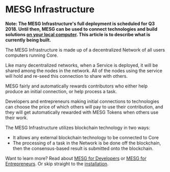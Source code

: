 # MESG Infrastructure

**Note: The MESG Infrastructure's full deployment is scheduled for Q3 2018. Until then, MESG can be used to connect technologies and build solutions **[**on your local computer**](run-a-node.md)**. This article is to describe what is currently being built.**  
  
The MESG Infrastructure is made up of a decentralized Network of all users computers running Core.   
  
Like many decentralized networks, when a Service is deployed, it will be shared among the nodes in the network. All of the nodes using the service will hold and re-seed this connection to share with others.   
  
MESG fairly and automatically rewards contributors who either help produce an initial connection, or help process a task. 

Developers and entrepreneurs making initial connections to technologies can choose the price of which others will pay to use their contribution, and they will get automatically rewarded with MESG Tokens when others use their work. 

The MESG Infrastructure utilizes blockchain technology in two ways: 

* It allows any external blockchain technology to be connected to Core
* The processing of a task in the Network is be done off the blockchain, then the consensus-based result is submitted onto the blockchain.

Want to learn more? Read about [MESG for Developers](mesg-for-developers.md) or [MESG for Entrepreneurs](mesg-for-entrepreneurs.md). Or skip straight to the [installation](run-a-node.md).   
  







